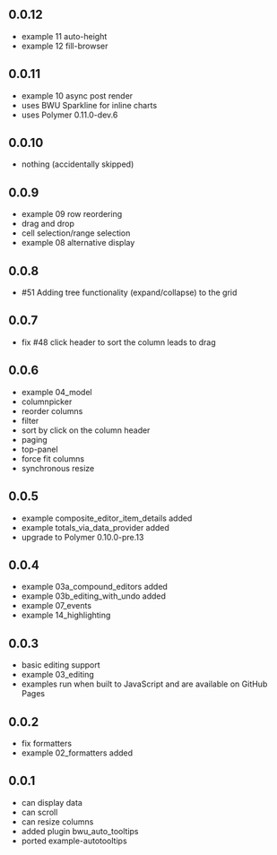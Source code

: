 ## 0.0.12

* example 11 auto-height
* example 12 fill-browser

## 0.0.11

* example 10 async post render
* uses BWU Sparkline for inline charts
* uses Polymer 0.11.0-dev.6

## 0.0.10

* nothing (accidentally skipped)

## 0.0.9

* example 09 row reordering
* drag and drop
* cell selection/range selection
* example 08 alternative display

## 0.0.8

* #51 Adding tree functionality (expand/collapse) to the grid

## 0.0.7

* fix #48 click header to sort the column leads to drag

## 0.0.6

* example 04_model
* columnpicker
* reorder columns
* filter
* sort by click on the column header
* paging
* top-panel
* force fit columns
* synchronous resize

## 0.0.5

* example composite_editor_item_details added
* example totals_via_data_provider added
* upgrade to Polymer 0.10.0-pre.13

## 0.0.4

* example 03a_compound_editors added
* example 03b_editing_with_undo added
* example 07_events
* example 14_highlighting

## 0.0.3
* basic editing support
* example 03_editing
* examples run when built to JavaScript and are available on GitHub Pages

## 0.0.2

* fix formatters
* example 02_formatters added 

## 0.0.1

* can display data
* can scroll
* can resize columns
* added plugin bwu_auto_tooltips
* ported example-autotooltips
